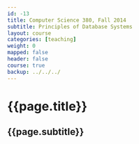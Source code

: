 ```yaml
---
id: -13
title: Computer Science 380, Fall 2014
subtitle: Principles of Database Systems 
layout: course 
categories: [teaching]
weight: 0
mapped: false
header: false 
course: true
backup: ../../../
---
```


# {{page.title}}

## {{page.subtitle}}
